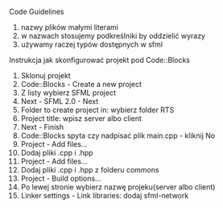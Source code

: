 Code Guidelines
1. nazwy plików małymi literami
2. w nazwach stosujemy podkreślniki by oddzielić wyrazy
3. używamy raczej typów dostępnych w sfml

Instrukcja jak skonfigurować projekt pod Code::Blocks
1. Sklonuj projekt
2. Code::Blocks - Create a new project
3. Z listy wybierz SFML project
4. Next - SFML 2.0 - Next
5. Folder to create project in: wybierz folder RTS
6. Project title: wpisz server albo client
7. Next - Finish
8. Code::Blocks spyta czy nadpisać plik main.cpp - kliknij No
9. Project - Add files…
10. Dodaj pliki .cpp i .hpp
11. Project - Add files…
12. Dodaj pliki .cpp i .hpp z folderu commons
13. Project - Build options…
14. Po lewej stronie wybierz nazwę projeku(server albo client)
15. Linker settings - Link libraries: dodaj sfml-network
